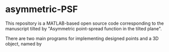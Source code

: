 # asymmetric-PSF
This repository is a MATLAB-based open source code corresponding to the manuscript tilted by "Asymmetric point-spread function in the tilted plane". 

There are two main programs for implementing designed points and a 3D object, named by 
